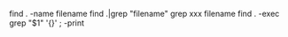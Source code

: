 find . -name filename
find .|grep "filename"
grep xxx filename
find . -exec grep "$1" '{}' \; -print
